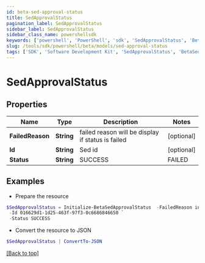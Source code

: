 ```yaml
---
id: beta-sed-approval-status
title: SedApprovalStatus
pagination_label: SedApprovalStatus
sidebar_label: SedApprovalStatus
sidebar_class_name: powershellsdk
keywords: ['powershell', 'PowerShell', 'sdk', 'SedApprovalStatus', 'BetaSedApprovalStatus'] 
slug: /tools/sdk/powershell/beta/models/sed-approval-status
tags: ['SDK', 'Software Development Kit', 'SedApprovalStatus', 'BetaSedApprovalStatus']
---
```



# SedApprovalStatus

## Properties

Name | Type | Description | Notes
------------ | ------------- | ------------- | -------------
**FailedReason** | **String** | failed reason will be display if status is failed | [optional] 
**Id** | **String** | Sed id | [optional] 
**Status** | **String** | SUCCESS | FAILED | [optional] 

## Examples

- Prepare the resource
```powershell
$SedApprovalStatus = Initialize-BetaSedApprovalStatus  -FailedReason invalid status `
 -Id 016629d1-1d25-463f-97f3-0c6686846650 `
 -Status SUCCESS
```

- Convert the resource to JSON
```powershell
$SedApprovalStatus | ConvertTo-JSON
```


[[Back to top]](#) 

